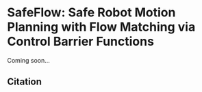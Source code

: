 # SafeFlow: Safe Robot Motion Planning with Flow Matching via Control Barrier Functions

Coming soon...

## Citation
```

```
